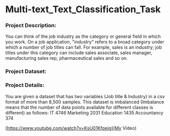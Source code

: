 # Multi-text_Text_Classification_Task

### Project Description:
You can think of the job industry as the category or general field in which
you work. On a job application, "industry" refers to a broad category under
which a number of job titles can fall. For example, sales is an industry; job
titles under this category can include sales associate, sales manager,
manufacturing sales rep, pharmaceutical sales and so on.

### Project Dataset:


### Project Details:
You are given a dataset that has two variables (Job title & Industry) in a csv
format of more than 8,500 samples.
This dataset is imbalanced (Imbalance means that the number of data
points available for different classes is different) as follows:
IT 4746
Marketing 2031
Education 1435
Accountancy 374

[https://www.youtube.com/watch?v=KsU01Kfpejg](My Video)
